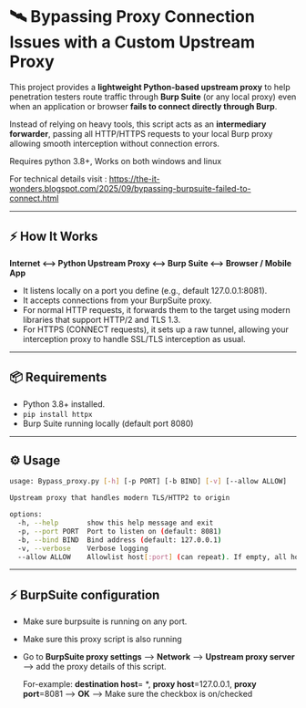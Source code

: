 # 🛰️ Bypassing Proxy Connection Issues with a Custom Upstream Proxy

This project provides a **lightweight Python-based upstream proxy** to help penetration testers route traffic through **Burp Suite** (or any local proxy) even when an application or browser **fails to connect directly through Burp**.  

Instead of relying on heavy tools, this script acts as an **intermediary forwarder**, passing all HTTP/HTTPS requests to your local Burp proxy allowing smooth interception without connection errors.

Requires python 3.8+, Works on both windows and linux


For technical details visit : https://the-it-wonders.blogspot.com/2025/09/bypassing-burpsuite-failed-to-connect.html

---

## ⚡ How It Works

**Internet <--> Python Upstream Proxy <--> Burp Suite <--> Browser / Mobile App**

- It listens locally on a port you define (e.g., default 127.0.0.1:8081).
- It accepts connections from your BurpSuite proxy.
- For normal HTTP requests, it forwards them to the target using modern libraries that support HTTP/2 and TLS 1.3.
- For HTTPS (CONNECT requests), it sets up a raw tunnel, allowing your interception proxy to handle SSL/TLS interception as usual.

---

## 📦 Requirements

- Python 3.8+ installed.
- `pip install httpx`
- Burp Suite running locally (default port 8080)

---

## ⚙️ Usage

```bash
usage: Bypass_proxy.py [-h] [-p PORT] [-b BIND] [-v] [--allow ALLOW]

Upstream proxy that handles modern TLS/HTTP2 to origin

options:
  -h, --help       show this help message and exit
  -p, --port PORT  Port to listen on (default: 8081)
  -b, --bind BIND  Bind address (default: 127.0.0.1)
  -v, --verbose    Verbose logging
  --allow ALLOW    Allowlist host[:port] (can repeat). If empty, all hosts allowed.
```
---

## ⚡ BurpSuite configuration

- Make sure burpsuite is running on any port.
- Make sure this proxy script is also running
- Go to **BurpSuite proxy settings** --> **Network** --> **Upstream proxy server** --> add the proxy details of this script.

  For-example: **destination host**= *, **proxy host**=127.0.0.1, **proxy port**=8081 --> **OK** --> Make sure the checkbox is on/checked


